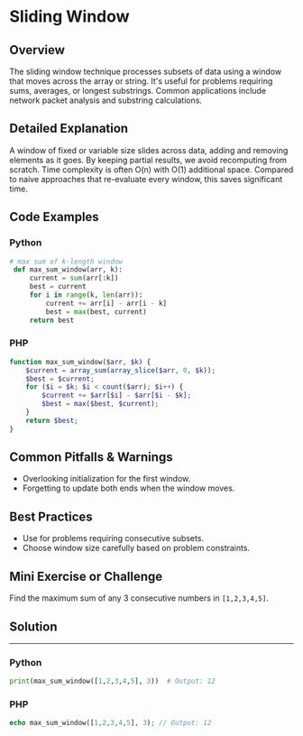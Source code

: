 # Sliding Window

## Overview
The sliding window technique processes subsets of data using a window that moves across the array or string. It's useful for problems requiring sums, averages, or longest substrings. Common applications include network packet analysis and substring calculations.

## Detailed Explanation
A window of fixed or variable size slides across data, adding and removing elements as it goes. By keeping partial results, we avoid recomputing from scratch. Time complexity is often O(n) with O(1) additional space. Compared to naive approaches that re-evaluate every window, this saves significant time.

## Code Examples
### Python
```python
# max sum of k-length window
 def max_sum_window(arr, k):
     current = sum(arr[:k])
     best = current
     for i in range(k, len(arr)):
         current += arr[i] - arr[i - k]
         best = max(best, current)
     return best
```

### PHP
```php
function max_sum_window($arr, $k) {
    $current = array_sum(array_slice($arr, 0, $k));
    $best = $current;
    for ($i = $k; $i < count($arr); $i++) {
        $current += $arr[$i] - $arr[$i - $k];
        $best = max($best, $current);
    }
    return $best;
}
```

## Common Pitfalls & Warnings
- Overlooking initialization for the first window.
- Forgetting to update both ends when the window moves.

## Best Practices
- Use for problems requiring consecutive subsets.
- Choose window size carefully based on problem constraints.

## Mini Exercise or Challenge
Find the maximum sum of any 3 consecutive numbers in `[1,2,3,4,5]`.

## Solution
---
### Python
```python
print(max_sum_window([1,2,3,4,5], 3))  # Output: 12
```
### PHP
```php
echo max_sum_window([1,2,3,4,5], 3); // Output: 12
```
